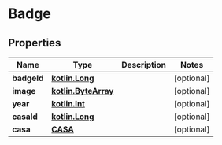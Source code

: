 # Badge

## Properties
Name | Type | Description | Notes
------------ | ------------- | ------------- | -------------
**badgeId** | [**kotlin.Long**](.md) |  |  [optional]
**image** | [**kotlin.ByteArray**](.md) |  |  [optional]
**year** | [**kotlin.Int**](.md) |  |  [optional]
**casaId** | [**kotlin.Long**](.md) |  |  [optional]
**casa** | [**CASA**](CASA.md) |  |  [optional]
